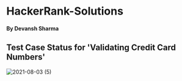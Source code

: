 # HackerRank-Solutions
#### By Devansh Sharma

## Test Case Status for 'Validating Credit Card Numbers'
![2021-08-03 (5)](https://user-images.githubusercontent.com/86596766/128061687-f528a362-be4e-42d9-99e8-76d72e4bd8f6.png)
